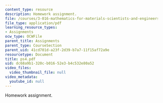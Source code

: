 ```yaml
---
content_type: resource
description: Homework assignment.
file: /courses/3-016-mathematics-for-materials-scientists-and-engineers-fall-2005/dc68a9b1320cb01652e3b4c532e80a52_ps4.pdf
file_type: application/pdf
learning_resource_types:
- Assignments
ocw_type: OCWFile
parent_title: Assignments
parent_type: CourseSection
parent_uid: 41cd701d-a23f-2d39-b7a7-11f15af72a9e
resourcetype: Document
title: ps4.pdf
uid: dc68a9b1-320c-b016-52e3-b4c532e80a52
video_files:
  video_thumbnail_file: null
video_metadata:
  youtube_id: null
---
```

Homework assignment.

